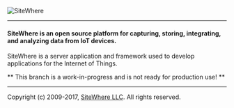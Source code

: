 ![SiteWhere](https://s3.amazonaws.com/sitewhere-demo/sitewhere-github.png)

---

#### SiteWhere is an open source platform for capturing, storing, integrating, and analyzing data from IoT devices. ####
SiteWhere is a server application and framework used to develop applications for the Internet of Things. 

** This branch is a work-in-progress and is not ready for production use! **

* * * *

Copyright (c) 2009-2017, [SiteWhere LLC](http://www.sitewhere.com). All rights reserved.
